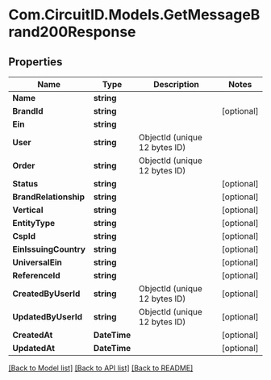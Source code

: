 
# Com.CircuitID.Models.GetMessageBrand200Response

## Properties

Name | Type | Description | Notes
------------ | ------------- | ------------- | -------------
**Name** | **string** |  | 
**BrandId** | **string** |  | [optional] 
**Ein** | **string** |  | 
**User** | **string** | ObjectId (unique 12 bytes ID) | 
**Order** | **string** | ObjectId (unique 12 bytes ID) | 
**Status** | **string** |  | [optional] 
**BrandRelationship** | **string** |  | [optional] 
**Vertical** | **string** |  | [optional] 
**EntityType** | **string** |  | [optional] 
**CspId** | **string** |  | [optional] 
**EinIssuingCountry** | **string** |  | [optional] 
**UniversalEin** | **string** |  | [optional] 
**ReferenceId** | **string** |  | [optional] 
**CreatedByUserId** | **string** | ObjectId (unique 12 bytes ID) | [optional] 
**UpdatedByUserId** | **string** | ObjectId (unique 12 bytes ID) | [optional] 
**CreatedAt** | **DateTime** |  | [optional] 
**UpdatedAt** | **DateTime** |  | [optional] 

[[Back to Model list]](../README.md#documentation-for-models)
[[Back to API list]](../README.md#documentation-for-api-endpoints)
[[Back to README]](../README.md)

